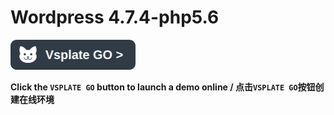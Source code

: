 # Wordpress 4.7.4-php5.6

<a href="https://www.vsplate.com/?docker-compose=https://github.com/vsplate/dcenvs/wordpress/4.7.4-php5.6"><img alt="VSPLATE GO" src="https://raw.githubusercontent.com/vsplate/images/master/vsgo_btn.png" width="200px"></a>

**Click the `VSPLATE GO` button to launch a demo online / 点击`VSPLATE GO`按钮创建在线环境**